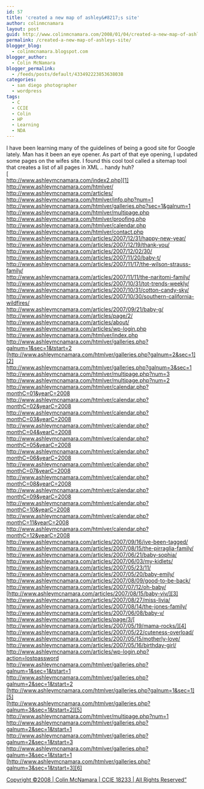 ```yaml
---
id: 57
title: 'created a new map of ashley&#8217;s site'
author: colinmcnamara
layout: post
guid: http://www.colinmcnamara.com/2008/01/04/created-a-new-map-of-ashleys-site/
permalink: /created-a-new-map-of-ashleys-site/
blogger_blog:
  - colinmcnamara.blogspot.com
blogger_author:
  - Colin McNamara
blogger_permalink:
  - /feeds/posts/default/433492223853638038
categories:
  - san diego photographer
  - wordpress
tags:
  - C
  - CCIE
  - Colin
  - HP
  - Learning
  - NDA
---
```

I have been learning many of the guidelines of being a good site for Google lately. Man has it been an eye opener. As part of that eye opening, I updated some pages on the wifes site. I found this cool tool called a sitemap tool that creates a list of all pages in XML .. handy huh?  
[  
http://www.ashleymcnamara.com/index2.php][1]  
<http://www.ashleymcnamara.com/htmlver/>  
<http://www.ashleymcnamara.com/articles/>  
<http://www.ashleymcnamara.com/htmlver/info.php?num=1>  
<http://www.ashleymcnamara.com/htmlver/galleries.php?sec=1&galnum=1>  
<http://www.ashleymcnamara.com/htmlver/multipage.php>  
<http://www.ashleymcnamara.com/htmlver/proofing.php>  
<http://www.ashleymcnamara.com/htmlver/calendar.php>  
<http://www.ashleymcnamara.com/htmlver/contact.php>  
<http://www.ashleymcnamara.com/articles/2007/12/31/happy-new-year/>  
<http://www.ashleymcnamara.com/articles/2007/12/19/thank-you/>  
<http://www.ashleymcnamara.com/articles/2007/12/02/30/>  
<http://www.ashleymcnamara.com/articles/2007/11/20/baby-t/>  
<http://www.ashleymcnamara.com/articles/2007/11/17/the-wilson-strauss-family/>  
<http://www.ashleymcnamara.com/articles/2007/11/11/the-naritomi-family/>  
<http://www.ashleymcnamara.com/articles/2007/10/31/tot-trends-weekly/>  
<http://www.ashleymcnamara.com/articles/2007/10/31/cotton-candy-sky/>  
<http://www.ashleymcnamara.com/articles/2007/10/30/southern-california-wildfires/>  
<http://www.ashleymcnamara.com/articles/2007/09/21/baby-g/>  
<http://www.ashleymcnamara.com/articles/page/2/>  
<http://www.ashleymcnamara.com/articles/about/>  
<http://www.ashleymcnamara.com/articles/wp-login.php>  
<http://www.ashleymcnamara.com/htmlver/index.php>  
<http://www.ashleymcnamara.com/htmlver/galleries.php?galnum=1&sec=1&tstart=2>  
[http://www.ashleymcnamara.com/htmlver/galleries.php?galnum=2&sec=1][2]  
<http://www.ashleymcnamara.com/htmlver/galleries.php?galnum=3&sec=1>  
<http://www.ashleymcnamara.com/htmlver/multipage.php?num=3>  
<http://www.ashleymcnamara.com/htmlver/multipage.php?num=2>  
<http://www.ashleymcnamara.com/htmlver/calendar.php?monthC=01&yearC=2008>  
<http://www.ashleymcnamara.com/htmlver/calendar.php?monthC=02&yearC=2008>  
<http://www.ashleymcnamara.com/htmlver/calendar.php?monthC=03&yearC=2008>  
<http://www.ashleymcnamara.com/htmlver/calendar.php?monthC=04&yearC=2008>  
<http://www.ashleymcnamara.com/htmlver/calendar.php?monthC=05&yearC=2008>  
<http://www.ashleymcnamara.com/htmlver/calendar.php?monthC=06&yearC=2008>  
<http://www.ashleymcnamara.com/htmlver/calendar.php?monthC=07&yearC=2008>  
<http://www.ashleymcnamara.com/htmlver/calendar.php?monthC=08&yearC=2008>  
<http://www.ashleymcnamara.com/htmlver/calendar.php?monthC=09&yearC=2008>  
<http://www.ashleymcnamara.com/htmlver/calendar.php?monthC=10&yearC=2008>  
<http://www.ashleymcnamara.com/htmlver/calendar.php?monthC=11&yearC=2008>  
<http://www.ashleymcnamara.com/htmlver/calendar.php?monthC=12&yearC=2008>  
<http://www.ashleymcnamara.com/articles/2007/09/16/ive-been-tagged/>  
<http://www.ashleymcnamara.com/articles/2007/08/15/the-pirraglia-family/>  
<http://www.ashleymcnamara.com/articles/2007/06/21/baby-sophia/>  
<http://www.ashleymcnamara.com/articles/2007/06/03/my-kidlets/>  
<http://www.ashleymcnamara.com/articles/2007/05/23/11/>  
<http://www.ashleymcnamara.com/articles/2007/05/20/baby-emily/>  
<http://www.ashleymcnamara.com/articles/2007/08/09/good-to-be-back/>  
<http://www.ashleymcnamara.com/articles/2007/07/12/oh-baby/>  
[http://www.ashleymcnamara.com/articles/2007/08/15/baby-viv/][3]  
<http://www.ashleymcnamara.com/articles/2007/08/27/miss-livia/>  
<http://www.ashleymcnamara.com/articles/2007/08/14/the-jones-family/>  
<http://www.ashleymcnamara.com/articles/2007/06/08/baby-v/>  
<http://www.ashleymcnamara.com/articles/page/3/>[  
http://www.ashleymcnamara.com/articles/2007/05/19/mama-rocks/][4]  
<http://www.ashleymcnamara.com/articles/2007/05/22/cuteness-overload/>  
<http://www.ashleymcnamara.com/articles/2007/05/15/motherly-love/>  
<http://www.ashleymcnamara.com/articles/2007/05/16/birthday-girl/>  
<http://www.ashleymcnamara.com/articles/wp-login.php?action=lostpassword>  
<http://www.ashleymcnamara.com/htmlver/galleries.php?galnum=1&sec=1&tstart=1>  
<http://www.ashleymcnamara.com/htmlver/galleries.php?galnum=2&sec=1&tstart=2>  
[http://www.ashleymcnamara.com/htmlver/galleries.php?galnum=1&sec=1][5]  
[http://www.ashleymcnamara.com/htmlver/galleries.php?galnum=3&sec=1&tstart=2][5]  
<http://www.ashleymcnamara.com/htmlver/multipage.php?num=1>  
<http://www.ashleymcnamara.com/htmlver/galleries.php?galnum=2&sec=1&tstart=1>  
<http://www.ashleymcnamara.com/htmlver/galleries.php?galnum=2&sec=1&tstart=3>  
<http://www.ashleymcnamara.com/htmlver/galleries.php?galnum=3&sec=1&tstart=1>  
[http://www.ashleymcnamara.com/htmlver/galleries.php?galnum=3&sec=1&tstart=3][6]

[Copyright ©2008 | Colin McNamara | CCIE 18233 | All Rights Reserved&#8221;][7]

 [1]: http://www.ashleymcnamara.com/index2.php
 [2]: http://http://www.ashleymcnamara.com/htmlver/galleries.php?galnum=2&sec=1
 [3]: http://www.ashleymcnamara.com/articles/2007/07/12/oh-baby/
 [4]: http://www.ashleymcnamara.com/articles/2007/05/19/mama-rocks/
 [5]: http://www.ashleymcnamara.com/htmlver/galleries.php?galnum=2&sec=1&tstart=2
 [6]: http://www.ashleymcnamara.com/htmlver/galleries.php?galnum=3&sec=1&tstart=1
 [7]: http://www.colinmcnamara.com "Copyright ©2008 | Colin McNamara | CCIE 18233 | All Rights Reserved"